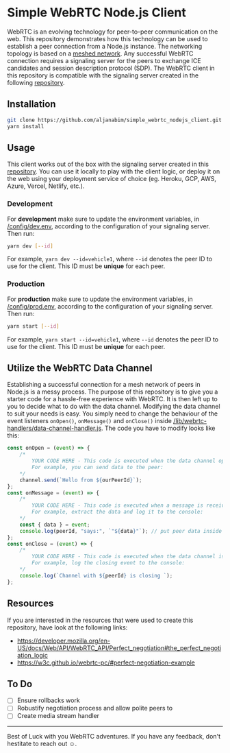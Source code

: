 # Simple WebRTC Node.js Client

WebRTC is an evolving technology for peer-to-peer communication on the web. This repository demonstrates how this technology can be used to establish a peer connection from a Node.js instance. The networking topology is based on a [meshed network](https://webrtcglossary.com/mesh/). Any successful WebRTC connection requires a signaling server for the peers to exchange ICE candidates and session description protocol (SDP). The WebRTC client in this repository is compatible with the signaling server created in the following [repository](https://github.com/aljanabim/simple_webrtc_signaling_server).

## Installation

```bash
git clone https://github.com/aljanabim/simple_webrtc_nodejs_client.git
yarn install
```

## Usage

This client works out of the box with the signaling server created in this [repository](https://github.com/aljanabim/simple_webrtc_signaling_server). You can use it locally to play with the client logic, or deploy it on the web using your deployment service of choice (eg. Heroku, GCP, AWS, Azure, Vercel, Netlify, etc.).

### Development

For **development** make sure to update the environment variables, in [/config/dev.env](/config/dev.env), according to the configuration of your signaling server. Then run:

```bash
yarn dev [--id]
```

For example, `yarn dev --id=vehicle1`, where `--id` denotes the peer ID to use for the client. This ID must be **unique** for each peer.

### Production

For **production** make sure to update the environment variables, in [/config/prod.env](/config/prod.env), according to the configuration of your signaling server. Then run:

```bash
yarn start [--id]
```

For example, `yarn start --id=vehicle1`, where `--id` denotes the peer ID to use for the client. This ID must be **unique** for each peer.

## Utilize the WebRTC Data Channel

Establishing a successful connection for a mesh network of peers in Node.js is a messy process. The purpose of this repository is to give you a starter code for a hassle-free experience with WebRTC. It is then left up to you to decide what to do with the data channel. Modifying the data channel to suit your needs is easy. You simply need to change the behaviour of the event listeners `onOpen()`, `onMessage()` and `onClose()` inside [/lib/webrtc-handlers/data-channel-handler.js](/lib/webrtc-handlers/data-channel-handler.js). The code you have to modify looks like this:

```javascript
const onOpen = (event) => {
    /* 
        YOUR CODE HERE - This code is executed when the data channel opens.
        For example, you can send data to the peer:
    */
    channel.send(`Hello from ${ourPeerId}`);
};
const onMessage = (event) => {
    /* 
        YOUR CODE HERE - This code is executed when a message is received from the peer.
        For example, extract the data and log it to the console:
    */
    const { data } = event;
    console.log(peerId, "says:", `"${data}"`); // put peer data inside quotation marks
};
const onClose = (event) => {
    /* 
        YOUR CODE HERE - This code is executed when the data channel is closed.
        For example, log the closing event to the console:
    */
    console.log(`Channel with ${peerId} is closing `);
};
```

## Resources

If you are interested in the resources that were used to create this repository, have look at the following links:

-   https://developer.mozilla.org/en-US/docs/Web/API/WebRTC_API/Perfect_negotiation#the_perfect_negotiation_logic
-   https://w3c.github.io/webrtc-pc/#perfect-negotiation-example

## To Do

-   [ ] Ensure rollbacks work
-   [ ] Robustify negotiation process and allow polite peers to
-   [ ] Create media stream handler

---

Best of Luck with you WebRTC adventures. If you have any feedback, don't hestitate to reach out ☺.
